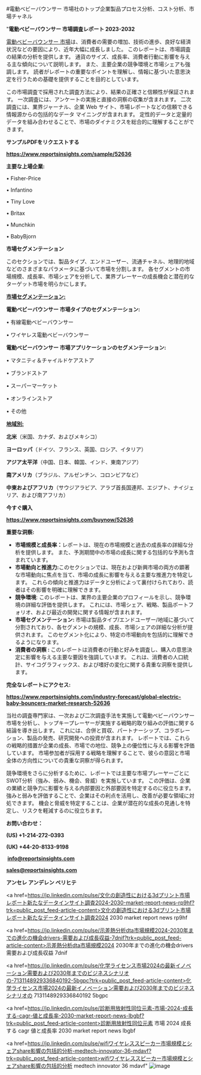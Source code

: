 #電動ベビーバウンサー 市場社のトップ企業製品プロセス分析、コスト分析、市場チャネル

"<strong>電動ベビーバウンサー 市場調査レポート 2023-2032</strong>

<a href=https://www.reportsinsights.com/sample/52636>電動ベビーバウンサー 市場</a>は、消費者の需要の増加、技術の進歩、良好な経済状況などの要因により、近年大幅に成長しました。 このレポートは、市場調査の結果の分析を提供します。 通貨のサイズ、成長率、消費者行動に影響を与える主な傾向について説明します。 また、主要企業の競争環境と市場シェアも強調します。 読者がレポートの重要なポイントを理解し、情報に基づいた意思決定を行うための基礎を提供することを目的としています。

この市場調査で採用された調査方法により、結果の正確さと信頼性が保証されます。 一次調査には、アンケートの実施と直接の洞察の収集が含まれます。 二次調査には、業界ジャーナル、企業 Web サイト、市場レポートなどの信頼できる情報源からの包括的なデータ マイニングが含まれます。 定性的データと定量的データを組み合わせることで、市場のダイナミクスを総合的に理解することができます。

<strong><b>サンプルPDFをリクエストする</b></strong>

<a href=https://www.reportsinsights.com/sample/52636><strong><u>https://www.reportsinsights.com/sample/52636</u></strong></a>

<strong>主要な上場企業:</strong>

• Fisher-Price

• Infantino

• Tiny Love

• Britax

• Munchkin

• BabyBjorn

<strong>市場セグメンテーション</strong>

このセクションでは、製品タイプ、エンドユーザー、流通チャネル、地理的地域などのさまざまなパラメータに基づいて市場を分割します。 各セグメントの市場規模、成長率、市場シェアを分析して、業界プレーヤーの成長機会と潜在的なターゲット市場を明らかにします。

<strong><u>市場セグメンテーション</u></strong><strong><u>:</u></strong>

<strong>電動ベビーバウンサー 市場タイプのセグメンテーション:</strong>

• 有線電動ベビーバウンサー

• ワイヤレス電動ベビーバウンサー

<strong>電動ベビーバウンサー 市場アプリケーションのセグメンテーション:</strong>

• マタニティ＆チャイルドケアストア

• ブランドストア

• スーパーマーケット

• オンラインストア

• その他

<strong><u>地域別</u></strong><strong><u>:</u></strong>

<strong>北米</strong>（米国、カナダ、およびメキシコ）

<strong>ヨーロッパ</strong>（ドイツ、フランス、英国、ロシア、イタリア）

<strong>アジア太平洋</strong>（中国、日本、韓国、インド、東南アジア）

<strong>南アメリカ</strong>（ブラジル、アルゼンチン、コロンビアなど）

<strong>中東およびアフリカ</strong>（サウジアラビア、アラブ首長国連邦、エジプト、ナイジェリア、および南アフリカ）

<strong>今すぐ購入</strong>

<a href=https://www.reportsinsights.com/buynow/52636><strong><u>https://www.reportsinsights.com/buynow/52636</u></strong></a>

<strong>重要な洞察:</strong>
<ul>
  <li><strong>市場規模と成長率：</strong>レポートは、現在の市場規模と過去の成長率の詳細な分析を提供します。 また、予測期間中の市場の成長に関する包括的な予測も含まれています。</li>
  <li><strong>市場動向と推進力:</strong>このセクションでは、現在および新興市場の両方の顕著な市場動向に焦点を当て、市場の成長に影響を与える主要な推進力を特定します。 これらの傾向と推進力はデータと分析によって裏付けられており、読者はその影響を明確に理解できます。</li>
  <li><strong>競争環境</strong>: このレポートは、業界の主要企業のプロフィールを示し、競争環境の詳細な評価を提供します。 これには、市場シェア、戦略、製品ポートフォリオ、および最近の開発に関する情報が含まれます。</li>
  <li><strong>市場セグメンテーション: </strong>市場は製品タイプ/エンドユーザー/地域に基づいて分割されており、各セグメントの規模、成長、市場シェアの詳細な分析が提供されます。 このセグメント化により、特定の市場動向を包括的に理解できるようになります。</li>
  <li><strong>消費者の洞察 : </strong>このレポートは消費者の行動と好みを調査し、購入の意思決定に影響を与える主要な要因を強調しています。 これは、消費者の人口統計、サイコグラフィックス、および嗜好の変化に関する貴重な洞察を提供します。</li>
</ul>
<strong>完全なレポートにアクセス:</strong>

<a href=https://www.reportsinsights.com/industry-forecast/global-electric-baby-bouncers-market-research-52636><strong><u><b>https://www.reportsinsights.com/industry-forecast/global-electric-baby-bouncers-market-research-52636</b></u></strong></a>

当社の調査専門家は、一次および二次調査手法を実施して電動ベビーバウンサー市場を分析し、トップキープレーヤーが実施する戦略的取り組みの評価に関する結論を導き出します。 これには、合併と買収、パートナーシップ、コラボレーション、製品の発売、研究開発への投資が含まれます。 レポートでは、これらの戦略的措置が企業の成長、市場での地位、競争上の優位性に与える影響を評価しています。 市場参加者が採用する戦略を理解することで、彼らの意図と市場全体の方向性についての貴重な洞察が得られます。

競争環境をさらに分析するために、レポートでは主要な市場プレーヤーごとにSWOT分析（強み、弱み、機会、脅威）を実施しています。 この評価は、企業の業績と競争力に影響を与える内部要因と外部要因を特定するのに役立ちます。 強みと弱みを評価することで、企業はその利点を活用し、改善が必要な領域に対処できます。 機会と脅威を特定することは、企業が潜在的な成長の見通しを特定し、リスクを軽減するのに役立ちます。

<strong>お問い合わせ：</strong>

<strong>(US) +1-214-272-0393</strong>

<strong>(UK) +44-20-8133-9198</strong>

<strong> </strong><a href=info@reportsinsights.com><strong><u>info@reportsinsights.com</u></strong></a>

<a href=sales@reportsinsights.com><strong><u>sales@reportsinsights.com</u></strong></a>

<strong>アンセレ アンデレン ベリヒテ</strong>

<a href=https://jp.linkedin.com/pulse/文化の創造性における3dプリント市場レポート新たなデータインサイト調査2024-2030-market-report-news-rp9hf?trk=public_post_feed-article-content>文化の創造性における3dプリント市場レポート新たなデータインサイト調査2024 2030 market report news rp9hf</a>

<a href=https://jp.linkedin.com/pulse/示差熱分析dta市場規模2024-2030年までの進化の機会drivers-需要および成長収益-7dnif?trk=public_post_feed-article-content>示差熱分析dta市場規模2024 2030年までの進化の機会drivers 需要および成長収益 7dnif</a>

<a href=https://jp.linkedin.com/pulse/化学ライセンス市場2024の最新イノベーション需要および2030年までのビジネスシナリオの-7131148929336840192-5bgpc?trk=public_post_feed-article-content>化学ライセンス市場2024の最新イノベーション需要および2030年までのビジネスシナリオの 7131148929336840192 5bgpc</a>

<a href=https://jp.linkedin.com/pulse/診断用放射性同位元素-市場-2024-成長する-cagr-値と成長率-2030-market-report-news-lbgbf?trk=public_post_feed-article-content>診断用放射性同位元素 市場 2024 成長する cagr 値と成長率 2030 market report news lbgbf</a>

<a href=https://jp.linkedin.com/pulse/wifiワイヤレススピーカー市場規模とシェアshare影響の包括的分析-medtech-innovator-36-mdavf?trk=public_post_feed-article-content>wifiワイヤレススピーカー市場規模とシェアshare影響の包括的分析 medtech innovator 36 mdavf</a>"
![image](https://github.com/ahaan12367/RIMarket24/assets/158471582/85f60ad5-3641-4983-9a20-914207f1ff7a)
